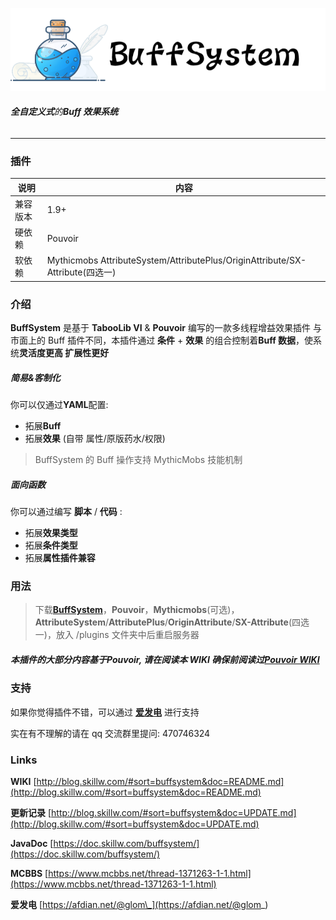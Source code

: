 ![header](images/Buff_header.png)

###### **全自定义式**的**Buff 效果系统**

---

### 插件

| 说明     | 内容                                                                          |
| -------- | ----------------------------------------------------------------------------- |
| 兼容版本 | 1.9+                                                                          |
| 硬依赖   | Pouvoir                                                                       |
| 软依赖   | Mythicmobs AttributeSystem/AttributePlus/OriginAttribute/SX-Attribute(四选一) |

### 介绍

**BuffSystem** 是基于 **TabooLib VI** & **Pouvoir** 编写的一款多线程增益效果插件
与市面上的 Buff 插件不同，本插件通过 **条件** + **效果** 的组合控制着**Buff 数据**，使系统**灵活度更高 扩展性更好**

##### **简易&客制化**

你可以仅通过**YAML**配置:

- 拓展**Buff**
- 拓展**效果** (自带 属性/原版药水/权限)

> BuffSystem 的 Buff 操作支持 MythicMobs 技能机制

##### **面向函数**

你可以通过编写 **脚本** / **代码** :

- 拓展**效果类型**
- 拓展**条件类型**
- 拓展**属性插件兼容**

### 用法

> 下载[**BuffSystem**](https://www.mcbbs.net/thread-1371263-1-1.html)，**Pouvoir**，**Mythicmobs**(可选)，**AttributeSystem**/**AttributePlus**/**OriginAttribute**/**SX-Attribute**(四选一)，放入 /plugins 文件夹中后重启服务器

##### 本插件的大部分内容基于**Pouvoir**, 请在阅读本 WIKI 确保前阅读过[Pouvoir WIKI](https://blog.skillw.com/#sort=pouvoir&doc=README.md)

### 支持

如果你觉得插件不错，可以通过 [**爱发电**](https://afdian.net/@glom_) 进行支持

实在有不理解的请在 qq 交流群里提问: 470746324

### Links

**WIKI** [http://blog.skillw.com/#sort=buffsystem&doc=README.md](http://blog.skillw.com/#sort=buffsystem&doc=README.md)

**更新记录** [http://blog.skillw.com/#sort=buffsystem&doc=UPDATE.md](http://blog.skillw.com/#sort=buffsystem&doc=UPDATE.md)

**JavaDoc** [https://doc.skillw.com/buffsystem/](https://doc.skillw.com/buffsystem/)

**MCBBS** [https://www.mcbbs.net/thread-1371263-1-1.html](https://www.mcbbs.net/thread-1371263-1-1.html)

**爱发电** [https://afdian.net/@glom\_](https://afdian.net/@glom_)
